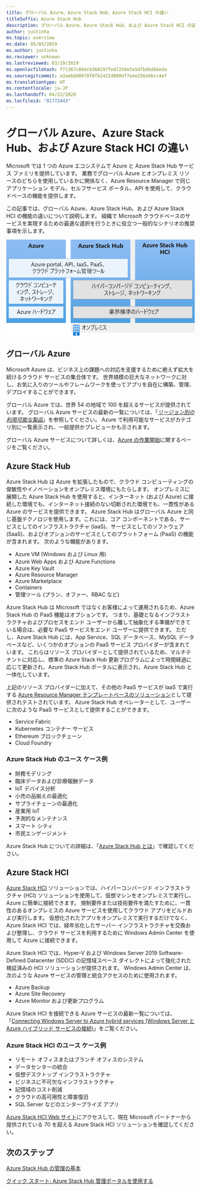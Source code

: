 ```yaml
---
title: グローバル Azure、Azure Stack Hub、Azure Stack HCI の違い
titleSuffix: Azure Stack Hub
description: グローバル Azure、Azure Stack Hub、および Azure Stack HCI の違いについて説明します。
author: justinha
ms.topic: overview
ms.date: 05/03/2019
ms.author: justinha
ms.reviewer: unknown
ms.lastreviewed: 03/29/2019
ms.openlocfilehash: f71367c86dcb360297fed7250e3a5dfb4bd6beda
ms.sourcegitcommit: a3ae6dd8670f8fb24224880df7eee256ebbcc4ef
ms.translationtype: HT
ms.contentlocale: ja-JP
ms.lasthandoff: 04/22/2020
ms.locfileid: "81772443"
---
```

# <a name="differences-between-global-azure-azure-stack-hub-and-azure-stack-hci"></a>グローバル Azure、Azure Stack Hub、および Azure Stack HCI の違い

Microsoft では 1 つの Azure エコシステムで Azure と Azure Stack Hub サービス ファミリを提供しています。 業務でグローバル Azure とオンプレミス リソースのどちらを使用しているかに関係なく、Azure Resource Manager で同じアプリケーション モデル、セルフサービス ポータル、API を使用して、クラウドベースの機能を提供します。

この記事では、グローバル Azure、Azure Stack Hub、および Azure Stack HCI の機能の違いについて説明します。 組織で Microsoft クラウドベースのサービスを実現するための最適な選択を行うときに役立つ一般的なシナリオの推奨事項を示します。

![Azure エコシステムの概要](./media/compare-azure-azure-stack/azure-family.svg)

## <a name="global-azure"></a>グローバル Azure

Microsoft Azure は、ビジネス上の課題への対応を支援するために絶えず拡大を続けるクラウド サービスの集合体です。 世界規模の巨大なネットワークに対し、お気に入りのツールやフレームワークを使ってアプリを自在に構築、管理、デプロイすることができます。

グローバル Azure では、世界 54 の地域で 100 を超えるサービスが提供されています。 グローバル Azure サービスの最新の一覧については、「[*リージョン別の利用可能な製品*](https://azure.microsoft.com/regions/services)」を参照してください。 Azure で利用可能なサービスがカテゴリ別に一覧表示され、一般提供かプレビューかも示されます。

グローバル Azure サービスについて詳しくは、[Azure の作業開始](https://docs.microsoft.com/azure/?pivot=get-started&panel=get-started1)に関するページをご覧ください。

## <a name="azure-stack-hub"></a>Azure Stack Hub

Azure Stack Hub は Azure を拡張したもので、クラウド コンピューティングの俊敏性やイノベーションをオンプレミス環境にもたらします。 オンプレミスに展開した Azure Stack Hub を使用すると、インターネット (および Azure) に接続した環境でも、インターネット接続のない切断された環境でも、一貫性がある Azure のサービスを提供できます。 Azure Stack Hub はグローバル Azure と同じ基盤テクノロジを使用します。これには、コア コンポーネントである、サービスとしてのインフラストラクチャ (IaaS)、サービスとしてのソフトウェア (SaaS)、およびオプションのサービスとしてのプラットフォーム (PaaS) の機能が含まれます。 次のような機能があります。

- Azure VM (Windows および Linux 用)
- Azure Web Apps および Azure Functions
- Azure Key Vault
- Azure Resource Manager
- Azure Marketplace
- Containers
- 管理ツール (プラン、オファー、RBAC など)

Azure Stack Hub は Microsoft ではなくお客様によって運用されるため、Azure Stack Hub の PaaS 機能はオプションです。 つまり、基礎となるインフラストラクチャおよびプロセスをエンド ユーザーから離して抽象化する準備ができている場合は、必要な PaaS サービスをエンド ユーザーに提供できます。 ただし、Azure Stack Hub には、App Service、SQL データベース、MySQL データベースなど、いくつかのオプションの PaaS サービス プロバイダーが含まれています。 これらはリソース プロバイダーとして提供されているため、マルチテナントに対応し、標準の Azure Stack Hub 更新プログラムによって時間経過に応じて更新され、Azure Stack Hub ポータルに表示され、Azure Stack Hub と一体化しています。

上記のリソース プロバイダーに加えて、その他の PaaS サービスが IaaS で実行する [Azure Resource Manager テンプレートベースのソリューション](https://github.com/Azure/AzureStack-QuickStart-Templates)として提供されテストされています。 Azure Stack Hub オペレーターとして、ユーザーに次のような PaaS サービスとして提供することができます。

- Service Fabric
- Kubernetes コンテナー サービス
- Ethereum ブロックチェーン
- Cloud Foundry

### <a name="example-use-cases-for-azure-stack-hub"></a>Azure Stack Hub のユース ケース例

- 財務モデリング
- 臨床データおよび診療報酬データ
- IoT デバイス分析
- 小売の品揃えの最適化
- サプライチェーンの最適化
- 産業用 IoT
- 予測的なメンテナンス
- スマート シティ
- 市民エンゲージメント

Azure Stack Hub についての詳細は、「[Azure Stack Hub とは](azure-stack-overview.md)」で確認してください。

## <a name="azure-stack-hci"></a>Azure Stack HCI

[Azure Stack HCI](../hci/overview.md) ソリューションでは、ハイパーコンバージド インフラストラクチャ (HCI) ソリューションを使用して、仮想マシンをオンプレミスで実行し、Azure に簡単に接続できます。 規制要件または技術要件を満たすために、一貫性のあるオンプレミスの Azure サービスを使用してクラウド アプリをビルドおよび実行します。 仮想化されたアプリをオンプレミスで実行するだけでなく、Azure Stack HCI では、経年劣化したサーバー インフラストラクチャを交換および整理し、クラウド サービスを利用するために Windows Admin Center を使用して Azure に接続できます。

Azure Stack HCI では、Hyper-V および Windows Server 2019 Software-Defined Datacenter (SDDC) の記憶域スペース ダイレクトによって強化された検証済みの HCI ソリューションが提供されます。 Windows Admin Center は、次のような Azure サービスの管理と統合アクセスのために使用されます。

- Azure Backup
- Azure Site Recovery
- Azure Monitor および更新プログラム

Azure Stack HCI を接続できる Azure サービスの最新一覧については、「[Connecting Windows Server to Azure hybrid services (Windows Server と Azure ハイブリッド サービスの接続)](https://docs.microsoft.com/windows-server/azure-hybrid-services/index)」をご覧ください。

### <a name="example-use-cases-for-azure-stack-hci"></a>Azure Stack HCI のユース ケース例

- リモート オフィスまたはブランチ オフィスのシステム
- データセンターの統合
- 仮想デスクトップ インフラストラクチャ
- ビジネスに不可欠なインフラストラクチャ
- 記憶域のコスト削減
- クラウドの高可用性と障害復旧
- SQL Server などのエンタープライズ アプリ

[Azure Stack HCI Web サイト](https://azure.microsoft.com/overview/azure-stack/hci/)にアクセスして、現在 Microsoft パートナーから提供されている 70 を超える Azure Stack HCI ソリューションを確認してください。

## <a name="next-steps"></a>次のステップ

[Azure Stack Hub の管理の基本](azure-stack-manage-basics.md)

[クイック スタート: Azure Stack Hub 管理ポータルを使用する](azure-stack-manage-portals.md)

